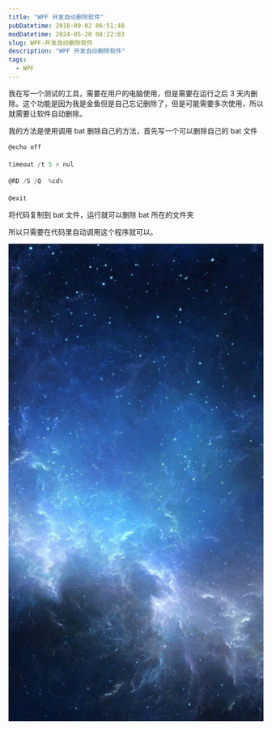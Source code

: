 ```yaml
---
title: "WPF 开发自动删除软件"
pubDatetime: 2018-09-02 06:51:48
modDatetime: 2024-05-20 08:22:03
slug: WPF-开发自动删除软件
description: "WPF 开发自动删除软件"
tags:
  - WPF
---
```





我在写一个测试的工具，需要在用户的电脑使用，但是需要在运行之后 3 天内删除。这个功能是因为我是金鱼但是自己忘记删除了，但是可能需要多次使用，所以就需要让软件自动删除。

<!--more-->


<!-- CreateTime:2018/9/2 14:51:48 -->

<!-- csdn -->

我的方法是使用调用 bat 删除自己的方法，首先写一个可以删除自己的 bat 文件

```csharp
@echo off

timeout /t 5 > nul

@RD /S /Q  %cd%

@exit
```

将代码复制到 bat 文件，运行就可以删除 bat 所在的文件夹

所以只需要在代码里自动调用这个程序就可以。

![](images/img-5b8b8881f1a33.jpg)

